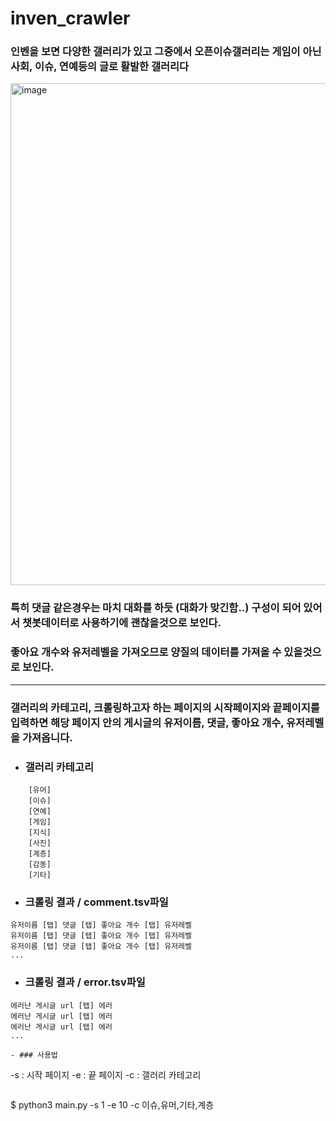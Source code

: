 # inven_crawler

### 인벤을 보면 다양한 갤러리가 있고 그중에서 오픈이슈갤러리는 게임이 아닌 사회, 이슈, 연예등의 글로 활발한 갤러리다


<img width="803" alt="image" src="https://user-images.githubusercontent.com/42092560/225097290-ff7898a0-2719-4b63-a975-ddb2b00baf23.png">



### 특히 댓글 같은경우는 마치 대화를 하듯 (대화가 맞긴함..) 구성이 되어 있어서 챗봇데이터로 사용하기에 괜찮을것으로 보인다.
### 좋아요 개수와 유저레벨을 가져오므로 양질의 데이터를 가져올 수 있을것으로 보인다.

***

### 갤러리의 카테고리, 크롤링하고자 하는 페이지의 시작페이지와 끝페이지를 입력하면 해당 페이지 안의 게시글의 유저이름, 댓글, 좋아요 개수, 유저레벨을 가져옵니다.
- ### 갤러리 카테고리
```
    [유머]
    [이슈]
    [연예]
    [게임]
    [지식]
    [사진]
    [계층]
    [감동]
    [기타]
```
- ### 크롤링 결과 / comment.tsv파일
```
유저이름 [탭] 댓글 [탭] 좋아요 개수 [탭] 유저레벨
유저이름 [탭] 댓글 [탭] 좋아요 개수 [탭] 유저레벨
유저이름 [탭] 댓글 [탭] 좋아요 개수 [탭] 유저레벨
...
```
- ### 크롤링 결과 / error.tsv파일
```
에러난 게시글 url [탭] 에러
에러난 게시글 url [탭] 에러
에러난 게시글 url [탭] 에러
...
```
```
- ### 사용법
```
-s : 시작 페이지
-e : 끝 페이지
-c : 갤러리 카테고리 
```
```
$ python3 main.py -s 1 -e 10 -c 이슈,유머,기타,계층
```

